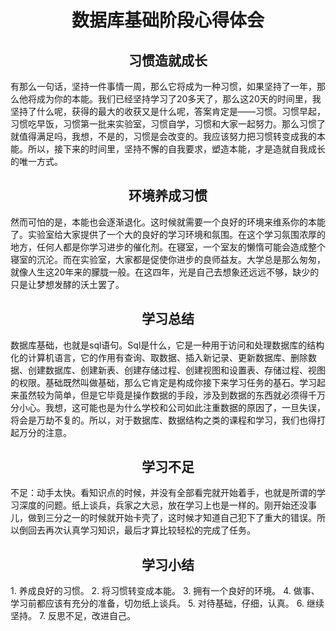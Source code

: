 ﻿<h1 style="text-align:center">数据库基础阶段心得体会</h1>
<h2 style="text-align:center">习惯造就成长</h2>
        有那么一句话，坚持一件事情一周，那么它将成为一种习惯，如果坚持了一年，那么他将成为你的本能。我们已经坚持学习了20多天了，那么这20天的时间里，我坚持了什么呢，获得的最大的收获又是什么呢，答案肯定是——习惯。习惯早起，习惯吃早饭，习惯第一批来实验室，习惯自学，习惯和大家一起努力。那么习惯了就值得满足吗，我想，不是的，习惯是会改变的。我应该努力把习惯转变成我的本能。所以，接下来的时间里，坚持不懈的自我要求，塑造本能，才是造就自我成长的唯一方式。
<h2 style="text-align:center">环境养成习惯</h2>
        然而可怕的是，本能也会逐渐退化。这时候就需要一个良好的环境来维系你的本能了。实验室给大家提供了一个大的良好的学习环境和氛围。在这个学习氛围浓厚的地方，任何人都是你学习进步的催化剂。在寝室，一个室友的懒惰可能会造成整个寝室的沉沦。而在实验室，大家都是促使你进步的良师益友。大学总是那么匆匆，就像人生这20年来的朦胧一般。在这四年，光是自己去想象还远远不够，缺少的只是让梦想发酵的沃土罢了。
<h2 style="text-align:center">学习总结</h2>
        数据库基础，也就是sql语句。Sql是什么，它是一种用于访问和处理数据库的结构化的计算机语言，它的作用有查询、取数据、插入新记录、更新数据库、删除数据、创建数据库、创建新表、创建存储过程、创建视图和设置表、存储过程、视图的权限。基础既然叫做基础，那么它肯定是构成你接下来学习任务的基石。学习起来虽然较为简单，但是它毕竟是操作数据的手段，涉及到数据的东西就必须得千万分小心。我想，这可能也是为什么学校和公司如此注重数据的原因了，一旦失误，将会是万劫不复的。所以，对于数据库、数据结构之类的课程和学习，我们也得打起万分的注意。
<h2 style="text-align:center">学习不足</h2>
        不足：动手太快。看知识点的时候，并没有全部看完就开始着手，也就是所谓的学习深度的问题。纸上谈兵，兵家之大忌，放在学习上也是一样的。刚开始还没事儿，做到三分之一的时候就开始卡壳了，这时候才知道自己犯下了重大的错误。所以倒回去再次认真学习知识，最后才算比较轻松的完成了任务。
<h2 style="text-align:center">学习小结</h2>
    1.	养成良好的习惯。
    2.	将习惯转变成本能。
    3.	拥有一个良好的环境。
    4.	做事、学习前都应该有充分的准备，切勿纸上谈兵。
    5.	对待基础，仔细，认真。
    6.	继续坚持。
    7.	反思不足，改进自己。






